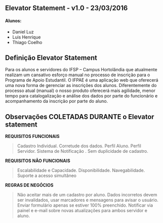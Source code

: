 ## Elevator Statement - v1.0 - 23/03/2016

#### Alunos: 
- Daniel Luz
- Luis Henrique 
- Thiago Coelho


## Definição Elevator Statement
Para os alunos e servidores do IFSP – Campus Hortolândia que atualmente realizam um cansativo esforço manual no processo de inscrição para o Programa de Apoio Estudantil. O IFPAE é uma aplicação web que oferecerá uma nova forma de gerenciar as inscrições dos alunos. Diferentemente do processo atual (manual) o nosso produto oferecerá mais agilidade, menor tempo para catalogalização e análise dos dados por parte do funcionário e acompanhamento da inscrição por parte do aluno.



## Observações COLETADAS DURANTE o Elevator statement
**REQUISITOS FUNCIONAIS** 
> Cadastro Individual.
> Corretude dos dados. 
> Perfil Aluno. 
> Perfil Servidor.
> Sistema de Notificação .
> Sem duplicidade de cadastro. 

**REQUISITOS NÃO FUNCIONAIS** 
> Escalabilidade e Capacidade.
> Disponibilidade.
> Navegabilidade.
> Suporte a acesso simultâneo 

**REGRAS DE NEGÓCIOS** 
> Não aceitar mais de um cadastro por aluno.
> Dados incorretos devem ser invalidados, usar marcadores e mensagens para avisar o usuário. 
> Enviar formulário apenas se estiver 100% preenchido.
> Notificar via painel e e-mail sobre novas atualizações para ambos servidor e aluno. 





